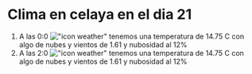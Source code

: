 # Clima en celaya en el dia 21

1. A las 0:0 !["icon weather"](http://openweathermap.org/img/w/02n.png) tenemos una temperatura de 14.75 C con algo de nubes y  vientos de 1.61 y nubosidad al 12%
1. A las 2:0 !["icon weather"](http://openweathermap.org/img/w/02n.png) tenemos una temperatura de 14.75 C con algo de nubes y  vientos de 1.61 y nubosidad al 12%
